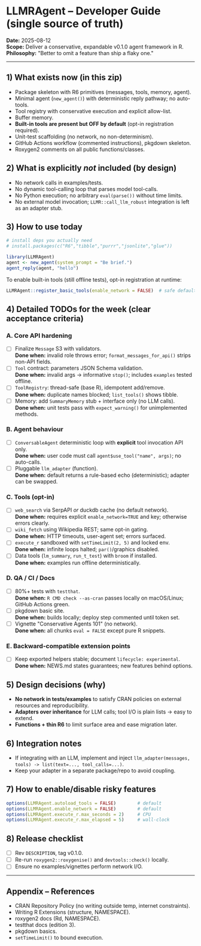 # LLMRAgent – Developer Guide (single source of truth)

**Date:** 2025-08-12  
**Scope:** Deliver a conservative, expandable v0.1.0 agent framework in R.
**Philosophy:** "Better to omit a feature than ship a flaky one."

---

## 1) What exists now (in this zip)

- Package skeleton with R6 primitives (messages, tools, memory, agent).
- Minimal agent (`new_agent()`) with deterministic reply pathway; no auto-tools.
- Tool registry with conservative execution and explicit allow-list.
- Buffer memory.
- **Built-in tools are present but OFF by default** (opt-in registration required).
- Unit-test scaffolding (no network, no non-determinism).
- GitHub Actions workflow (commented instructions), pkgdown skeleton.
- Roxygen2 comments on all public functions/classes.

## 2) What is explicitly *not* included (by design)

- No network calls in examples/tests.  
- No dynamic tool-calling loop that parses model tool-calls.  
- No Python execution; no arbitrary `eval(parse())` without time limits.  
- No external model invocation; `LLMR::call_llm_robust` integration is left as an adapter stub.

## 3) How to use today

```r
# install deps you actually need
# install.packages(c("R6","tibble","purrr","jsonlite","glue"))

library(LLMRAgent)
agent <- new_agent(system_prompt = "Be brief.")
agent_reply(agent, "hello")
```

To enable built-in tools (still offline tests), opt-in registration at runtime:
```r
LLMRAgent::register_basic_tools(enable_network = FALSE)  # safe default
```

## 4) Detailed TODOs for the week (clear acceptance criteria)

### A. Core API hardening
- [ ] Finalize `Message` S3 with validators.  
  **Done when:** invalid role throws error; `format_messages_for_api()` strips non-API fields.
- [ ] `Tool` contract: parameters JSON Schema validation.  
  **Done when:** invalid args → informative `stop()`; includes `examples` tested offline.
- [ ] `ToolRegistry`: thread-safe (base R), idempotent add/remove.  
  **Done when:** duplicate names blocked; `list_tools()` shows tibble.
- [ ] Memory: add `SummaryMemory` stub + interface only (no LLM calls).  
  **Done when:** unit tests pass with `expect_warning()` for unimplemented methods.

### B. Agent behaviour
- [ ] `ConversableAgent` deterministic loop with **explicit** tool invocation API only.  
  **Done when:** user code must call `agent$use_tool("name", args)`; no auto-calls.
- [ ] Pluggable `llm_adapter` (function).  
  **Done when:** default returns a rule-based echo (deterministic); adapter can be swapped.

### C. Tools (opt-in)
- [ ] `web_search` via SerpAPI *or* duckdb cache (no default network).  
  **Done when:** requires explicit `enable_network=TRUE` and key; otherwise errors clearly.
- [ ] `wiki_fetch` using Wikipedia REST; same opt-in gating.  
  **Done when:** HTTP timeouts, user-agent set; errors surfaced.
- [ ] `execute_r` sandboxed with `setTimeLimit(2, 5)` and locked env.  
  **Done when:** infinite loops halted; `par()`/graphics disabled.
- [ ] Data tools (`lm_summary`, `run_t_test`) with `broom` if installed.  
  **Done when:** examples run offline deterministically.

### D. QA / CI / Docs
- [ ] 80%+ tests with `testthat`.  
  **Done when:** `R CMD check --as-cran` passes locally on macOS/Linux; GitHub Actions green.
- [ ] pkgdown basic site.  
  **Done when:** builds locally; deploy step commented until token set.
- [ ] Vignette "Conservative Agents 101" (no network).  
  **Done when:** all chunks `eval = FALSE` except pure R snippets.

### E. Backward-compatible extension points
- [ ] Keep exported helpers stable; document `lifecycle: experimental`.  
  **Done when:** NEWS.md states guarantees; new features behind options.

## 5) Design decisions (why)

- **No network in tests/examples** to satisfy CRAN policies on external resources and reproducibility.  
- **Adapters over inheritance** for LLM calls; tool I/O is plain lists → easy to extend.  
- **Functions + thin R6** to limit surface area and ease migration later.

## 6) Integration notes

- If integrating with an LLM, implement and inject `llm_adapter(messages, tools) -> list(text=..., tool_calls=...)`.
- Keep your adapter in a separate package/repo to avoid coupling.

## 7) How to enable/disable risky features

```r
options(LLMRAgent.autoload_tools = FALSE)        # default
options(LLMRAgent.enable_network = FALSE)        # default
options(LLMRAgent.execute_r.max_seconds = 2)     # CPU
options(LLMRAgent.execute_r.max_elapsed = 5)     # wall-clock
```

## 8) Release checklist
- [ ] Rev `DESCRIPTION`, tag v0.1.0.  
- [ ] Re-run `roxygen2::roxygenise()` and `devtools::check()` locally.  
- [ ] Ensure no examples/vignettes perform network I/O.

---

## Appendix – References
- CRAN Repository Policy (no writing outside temp, internet constraints).  
- Writing R Extensions (structure, NAMESPACE).  
- roxygen2 docs (Rd, NAMESPACE).  
- testthat docs (edition 3).  
- pkgdown basics.  
- `setTimeLimit()` to bound execution.

